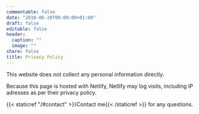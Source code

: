 ```yaml
---
commentable: false
date: "2018-06-28T00:00:00+01:00"
draft: false
editable: false
header:
  caption: ""
  image: ""
share: false
title: Privacy Policy
---
```



This website does not collect any personal information directly. 

Because this page is hosted with Netlify, Netlify may log visits, including IP adresses as per their privacy policy.

{{< staticref "/#contact" >}}Contact me{{< /staticref >}} for any questions.
